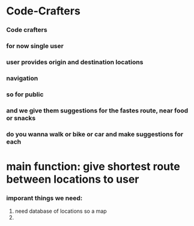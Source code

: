 # Code-Crafters
### Code crafters 

### for now single user
### user provides origin and destination locations 
### navigation
### so for public 
### and we give them suggestions for the fastes route, near food or snacks 

### do you wanna walk or bike or car and make suggestions for each 

# main function: give shortest route between locations to user 

### imporant things we need:
1) need database of locations so a map
2) 

